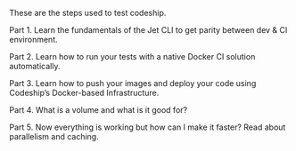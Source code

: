 These are the steps used to test codeship. 

Part 1. Learn the fundamentals of the Jet CLI to get parity between dev & CI environment.

Part 2. Learn how to run your tests with a native Docker CI solution automatically.

Part 3. Learn how to push your images and deploy your code using Codeship’s Docker-based Infrastructure.

Part 4. What is a volume and what is it good for?

Part 5. Now everything is working but how can I make it faster? Read about parallelism and caching.
